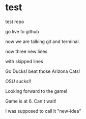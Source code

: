 # test
test repo

go live to github


now we are talking git and terminal.

now three new lines

with skipped lines

Go Ducks! beat those Arizona Cats!

OSU sucks!!

Looking forward to the game!

Game is at 6. Can't wait!

I was supposed to call it "new-idea"

